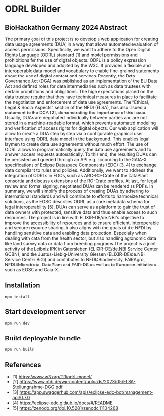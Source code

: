 # ODRL Builder

## BioHackathon Germany 2024 Abstract

The primary goal of this project is to develop a web application for creating data usage agreements (DUA) in a way that allows automated evaluation of access permissions. Specifically, we want to adhere to the Open Digital Rights Language (ODRL) standard [1] and model permissions and prohibitions for the use of digital objects. ODRL is a policy expression language developed and adopted by the W3C. It provides a flexible and interoperable data model and vocabulary to enable fine-grained statements about the use of digital content and services. Recently, the Data Governance Act (DGA) was published as an implementation of the EU Data Act and defined roles for data intermediaries such as data trustees with certain prohibitions and obligations. The high expectations placed on the data trustee require that they have technical measures in place to facilitate the negotiation and enforcement of data use agreements. The “Ethical, Legal & Social Aspects” section of the NFDI (ELSA), has also issued a statement to the DGA [2], demonstrating the importance of this issue.
Usually, DUAs are negotiated individually between parties and are not stored in a machine-readable format, which prevents automated modeling and verification of access rights for digital objects. Our web application will allow to create a DUA step by step via a configurable graphical user interface using ODRL data model in the background. This enables legal laymen to create data use agreements without much effort. The use of ODRL allows to programmatically query the data use agreements and to answer access requests automatically. To this end, the resulting DUAs can be persisted and queried through an API e.g. according to the GAIA-X specifications of Eclipse Dataspace Components (EDC) [3, 4] to exchange data compliant to rules and policies. Additionally, we want to address the integration of ODRLs in FDOs, such as ARC-RO-Crate of the DataPlant consortia and discuss extensions of the RO-Crate profiles. At last, for legal review and formal signing, negotiated DUAs can be rendered as PDFs.
In summary, we will simplify the process of creating DUAs by adhering to international standards and will contribute to efforts to harmonize technical solutions, as the EOSC describes ODRL as a core metadata schema for legal interoperability [5]. DUAs can serve as a platform to gain the trust of data owners with protected, sensitive data and thus enable access to such resources. The project is in line with ELIXIR-DE/de.NBI's objective to improve the accessibility of resources and to ensure efficient, interoperable and secure resource sharing. It also aligns with the goals of the NFDI by handling sensitive data and enabling data protection. Especially when dealing with data from the health sector, but also handling agronomic data like land survey data or data from breeding programs.The project is a joint activity of the Leibniz IPK in Gatersleben (ELIXIR-DE/de.NBI Service Center GCBN), and the Justus-Liebig-University Giessen (ELIXIR-DE/de.NBI Service Center BiGi) and contributes to NFDI4Biodiversity, FAIRAgro, NFDI4Microbiota, DataPlant and FAIR-DS as well as to European initiatives such as EOSC and Gaia-X.

## Installation

```
npm install
```

## Start development server
```
npm run dev
```

## Build deployable bundle
```
npm run build
```

## References

- [1] https://www.w3.org/TR/odrl-model/
- [2] https://www.nfdi.de/wp-content/uploads/2023/05/ELSA-Stellungnahme-DGG.pdf
- [3] https://app.swaggerhub.com/apis/eclipse-edc-bot/management-api/0.7.0
- [4] https://eclipse-edc.github.io/docs/#/README
- [5] https://zenodo.org/doi/10.5281/zenodo.11104268
